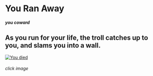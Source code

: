 # You Ran Away 
##### you coward
## As you run for your life, the troll catches up to you, and slams you into a wall.

<a href="https://github.com/angelinas8744/CYOA/blob/main/begin.md">
<img src="https://media1.thehungryjpeg.com/thumbs/800_3539227_phtsqccvx1u8mtwkpdulrxr1wks6bb6wscyuiwnq.jpg" alt="You died">
</a>

###### click image
